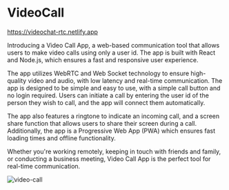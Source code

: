 # VideoCall
https://videochat-rtc.netlify.app

Introducing a Video Call App, a web-based communication tool that allows users to make video calls using only a user id. The app is built with React and Node.js, which ensures a fast and responsive user experience.

The app utilizes WebRTC and Web Socket technology to ensure high-quality video and audio, with low latency and real-time communication. The app is designed to be simple and easy to use, with a simple call button and no login required. Users can initiate a call by entering the user id of the person they wish to call, and the app will connect them automatically.

The app also features a ringtone to indicate an incoming call, and a screen share function that allows users to share their screen during a call. Additionally, the app is a Progressive Web App (PWA) which ensures fast loading times and offline functionality.

Whether you're working remotely, keeping in touch with friends and family, or conducting a business meeting, Video Call App is the perfect tool for real-time communication.

![video-call](https://drive.google.com/file/d/1QrAWErwfNLbDBZ0JNV58vaL7iOXZ_32t/view?usp=sharing)
